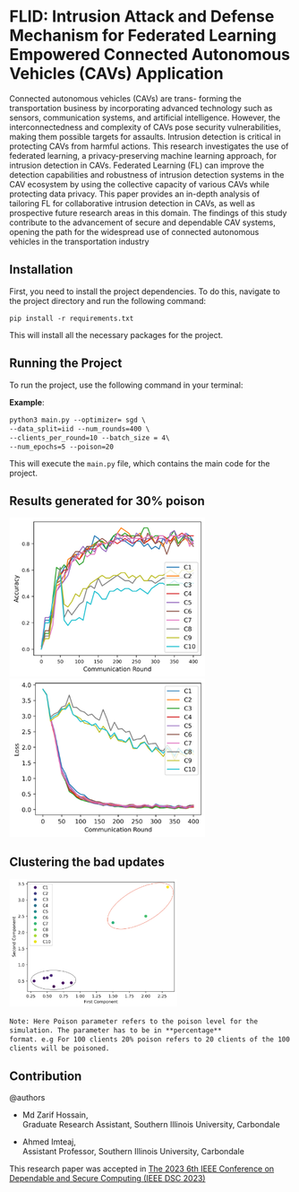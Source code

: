 # FLID: Intrusion Attack and Defense Mechanism for Federated Learning Empowered Connected Autonomous Vehicles (CAVs) Application

Connected autonomous vehicles (CAVs) are trans-
forming the transportation business by incorporating advanced
technology such as sensors, communication systems, and artificial
intelligence. However, the interconnectedness and complexity
of CAVs pose security vulnerabilities, making them possible
targets for assaults. Intrusion detection is critical in protecting
CAVs from harmful actions. This research investigates the use
of federated learning, a privacy-preserving machine learning
approach, for intrusion detection in CAVs. Federated Learning
(FL) can improve the detection capabilities and robustness of
intrusion detection systems in the CAV ecosystem by using the
collective capacity of various CAVs while protecting data privacy.
This paper provides an in-depth analysis of tailoring FL for
collaborative intrusion detection in CAVs, as well as prospective
future research areas in this domain. The findings of this study
contribute to the advancement of secure and dependable CAV
systems, opening the path for the widespread use of connected
autonomous vehicles in the transportation industry

## Installation

First, you need to install the project dependencies. To do this, navigate to the project directory and run the following command:

```
pip install -r requirements.txt
```

This will install all the necessary packages for the project.

## Running the Project

To run the project, use the following command in your terminal:

**Example**: 
```
python3 main.py --optimizer= sgd \
--data_split=iid --num_rounds=400 \
--clients_per_round=10 --batch_size = 4\
--num_epochs=5 --poison=20
```

This will execute the `main.py` file, which contains the main code for the project. 

## Results generated for 30% poison

<img src="acc.png" width="350"> <img src="loss.png" width="350">

## Clustering the bad updates
<img src="scatter-up.png" width="300">


```
Note: Here Poison parameter refers to the poison level for the simulation. The parameter has to be in **percentage**
format. e.g For 100 clients 20% poison refers to 20 clients of the 100 clients will be poisoned. 
```

## Contribution
@authors 
- Md Zarif Hossain,<br>
  Graduate Research Assistant, Southern Illinois University, Carbondale
  
- Ahmed Imteaj,<br>
  Assistant Professor, Southern Illinois University, Carbondale

This research paper was accepted in [The 2023 6th IEEE Conference on Dependable and Secure Computing (IEEE DSC 2023)](https://attend.ieee.org/dsc-2023/)

